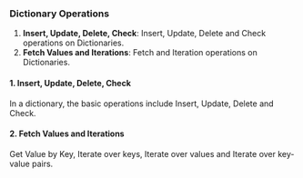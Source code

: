 ### Dictionary Operations
1. <b>Insert, Update, Delete, Check</b>: Insert, Update, Delete and Check operations on Dictionaries.
2. <b>Fetch Values and Iterations</b>: Fetch and Iteration operations on Dictionaries.


#### 1. Insert, Update, Delete, Check
In a dictionary, the basic operations include Insert, Update, Delete and Check.

#### 2. Fetch Values and Iterations
Get Value by Key, Iterate over keys, Iterate over values and Iterate over key-value pairs.